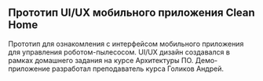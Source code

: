 ## Прототип UI/UX мобильного приложения Clean Home
Прототип для ознакомления с интерфейсом мобильного приложения для управления роботом-пылесосом. 
UI/UX дизайн создавался в рамках домашнего задания на курсе Архитектуры ПО. Демо-приложение разработал преподаватель курса Голиков Андрей.